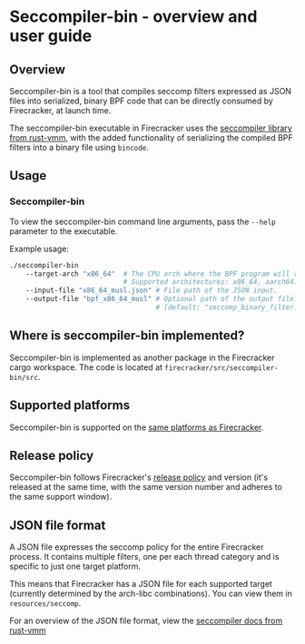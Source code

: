 # Seccompiler-bin - overview and user guide

## Overview

Seccompiler-bin is a tool that compiles seccomp filters expressed as JSON files
into serialized, binary BPF code that can be directly consumed by Firecracker,
at launch time.

The seccompiler-bin executable in Firecracker uses the
[seccompiler library from rust-vmm](https://github.com/rust-vmm/seccompiler),
with the added functionality of serializing the compiled BPF filters into a
binary file using `bincode`.

## Usage

### Seccompiler-bin

To view the seccompiler-bin command line arguments, pass the `--help` parameter
to the executable.

Example usage:

```bash
./seccompiler-bin
    --target-arch "x86_64"  # The CPU arch where the BPF program will run.
                            # Supported architectures: x86_64, aarch64.
    --input-file "x86_64_musl.json" # File path of the JSON input.
    --output-file "bpf_x86_64_musl" # Optional path of the output file.
                                    # [default: "seccomp_binary_filter.out"]
```

## Where is seccompiler-bin implemented?

Seccompiler-bin is implemented as another package in the Firecracker cargo
workspace. The code is located at `firecracker/src/seccompiler-bin/src`.

## Supported platforms

Seccompiler-bin is supported on the
[same platforms as Firecracker](../README.md#supported-platforms).

## Release policy

Seccompiler-bin follows Firecracker's [release policy](RELEASE_POLICY.md) and
version (it's released at the same time, with the same version number and
adheres to the same support window).

## JSON file format

A JSON file expresses the seccomp policy for the entire Firecracker process. It
contains multiple filters, one per each thread category and is specific to just
one target platform.

This means that Firecracker has a JSON file for each supported target
(currently determined by the arch-libc combinations). You can view them in
`resources/seccomp`.

For an overview of the JSON file format, view the
[seccompiler docs from rust-vmm][1]

[1]: https://github.com/rust-vmm/seccompiler/blob/main/docs/json_format.md
